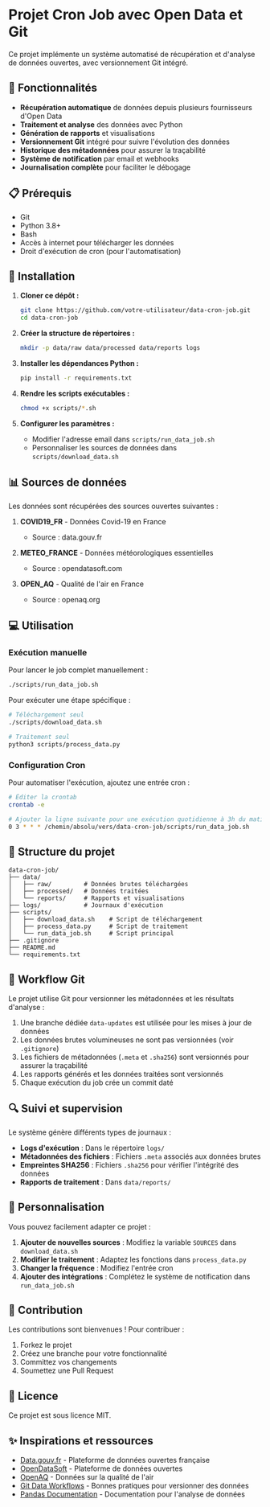 # Projet Cron Job avec Open Data et Git

Ce projet implémente un système automatisé de récupération et d'analyse de données ouvertes, avec versionnement Git intégré.

## 🚀 Fonctionnalités

- **Récupération automatique** de données depuis plusieurs fournisseurs d'Open Data
- **Traitement et analyse** des données avec Python
- **Génération de rapports** et visualisations
- **Versionnement Git** intégré pour suivre l'évolution des données
- **Historique des métadonnées** pour assurer la traçabilité
- **Système de notification** par email et webhooks
- **Journalisation complète** pour faciliter le débogage

## 📋 Prérequis

- Git
- Python 3.8+
- Bash
- Accès à internet pour télécharger les données
- Droit d'exécution de cron (pour l'automatisation)

## 🔧 Installation

1. **Cloner ce dépôt :**
   ```bash
   git clone https://github.com/votre-utilisateur/data-cron-job.git
   cd data-cron-job
   ```

2. **Créer la structure de répertoires :**
   ```bash
   mkdir -p data/raw data/processed data/reports logs
   ```

3. **Installer les dépendances Python :**
   ```bash
   pip install -r requirements.txt
   ```

4. **Rendre les scripts exécutables :**
   ```bash
   chmod +x scripts/*.sh
   ```

5. **Configurer les paramètres :**
   - Modifier l'adresse email dans `scripts/run_data_job.sh`
   - Personnaliser les sources de données dans `scripts/download_data.sh`

## 📊 Sources de données

Les données sont récupérées des sources ouvertes suivantes :

1. **COVID19_FR** - Données Covid-19 en France 
   - Source : data.gouv.fr

2. **METEO_FRANCE** - Données météorologiques essentielles
   - Source : opendatasoft.com

3. **OPEN_AQ** - Qualité de l'air en France
   - Source : openaq.org

## 💻 Utilisation

### Exécution manuelle

Pour lancer le job complet manuellement :

```bash
./scripts/run_data_job.sh
```

Pour exécuter une étape spécifique :

```bash
# Téléchargement seul
./scripts/download_data.sh

# Traitement seul
python3 scripts/process_data.py
```

### Configuration Cron

Pour automatiser l'exécution, ajoutez une entrée cron :

```bash
# Éditer la crontab
crontab -e

# Ajouter la ligne suivante pour une exécution quotidienne à 3h du matin
0 3 * * * /chemin/absolu/vers/data-cron-job/scripts/run_data_job.sh
```

## 📁 Structure du projet

```
data-cron-job/
├── data/
│   ├── raw/         # Données brutes téléchargées
│   ├── processed/   # Données traitées
│   └── reports/     # Rapports et visualisations
├── logs/            # Journaux d'exécution
├── scripts/
│   ├── download_data.sh    # Script de téléchargement
│   ├── process_data.py     # Script de traitement
│   └── run_data_job.sh     # Script principal
├── .gitignore
├── README.md
└── requirements.txt
```

## 🔄 Workflow Git

Le projet utilise Git pour versionner les métadonnées et les résultats d'analyse :

1. Une branche dédiée `data-updates` est utilisée pour les mises à jour de données
2. Les données brutes volumineuses ne sont pas versionnées (voir `.gitignore`)
3. Les fichiers de métadonnées (`.meta` et `.sha256`) sont versionnés pour assurer la traçabilité
4. Les rapports générés et les données traitées sont versionnés
5. Chaque exécution du job crée un commit daté

## 🔍 Suivi et supervision

Le système génère différents types de journaux :

- **Logs d'exécution** : Dans le répertoire `logs/`
- **Métadonnées des fichiers** : Fichiers `.meta` associés aux données brutes
- **Empreintes SHA256** : Fichiers `.sha256` pour vérifier l'intégrité des données
- **Rapports de traitement** : Dans `data/reports/`

## 🔄 Personnalisation

Vous pouvez facilement adapter ce projet :

1. **Ajouter de nouvelles sources** : Modifiez la variable `SOURCES` dans `download_data.sh`
2. **Modifier le traitement** : Adaptez les fonctions dans `process_data.py`
3. **Changer la fréquence** : Modifiez l'entrée cron
4. **Ajouter des intégrations** : Complétez le système de notification dans `run_data_job.sh`

## 🤝 Contribution

Les contributions sont bienvenues ! Pour contribuer :

1. Forkez le projet
2. Créez une branche pour votre fonctionnalité
3. Committez vos changements
4. Soumettez une Pull Request

## 📜 Licence

Ce projet est sous licence MIT.

## ✨ Inspirations et ressources

- [Data.gouv.fr](https://www.data.gouv.fr/) - Plateforme de données ouvertes française
- [OpenDataSoft](https://public.opendatasoft.com/) - Plateforme de données ouvertes
- [OpenAQ](https://openaq.org/) - Données sur la qualité de l'air
- [Git Data Workflows](https://www.atlassian.com/git/tutorials/git-data-workflows) - Bonnes pratiques pour versionner des données
- [Pandas Documentation](https://pandas.pydata.org/docs/) - Documentation pour l'analyse de données